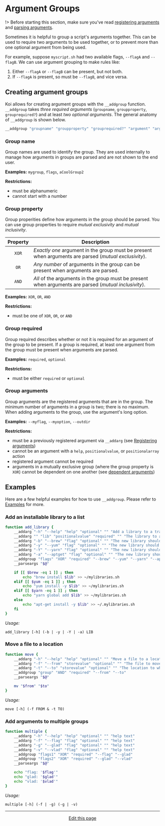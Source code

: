 # Argument Groups
!> Before starting this section, make sure you've read [registering arguments](/registering_arguments) and [parsing arguments](/parsing_arguments).

Sometimes it is helpful to group a script's arguments together. This can be used to require two arguments to be used together, or to prevent more than one optional argument from being used.

For example, suppose `myscript.sh` had two available flags, `--flagA` and `--flagB`. We can use argument grouping to make rules like:
1. Either `--flagA` or `--flagB` can be present, but not both.
2. If `--flagA` is present, so must be `--flagB`, and vice versa.

## Creating argument groups
Koi allows for creating argument groups with the `__addgroup` function. `__addgroup` takes _three required arguments_ (`groupname`, `groupproperty`, `grouprequired?`) and at least _two optional arguments_. The general anatomy of `__addgroup` is shown below.

```bash
__addgroup "groupname" "groupproperty" "grouprequired?" "argument" "argument" ...
```

### Group name
Group names are used to identify the group. They are used internally to manage how arguments in groups are parsed and are not shown to the end user.

**Examples:** `mygroup`, `flags`, `aCoolGroup2`

**Restrictions:**
* must be alphanumeric
* cannot start with a number

### Group property
Group properities define how arguments in the group should be parsed. You can use group properties to require _mutual exclusivity_ and _mutual inclusivity_.

| Property | Description |
|:--------:|-------------|
| `XOR` | _Exactly one_ argument in the group must be present when arguments are parsed (_mutual exclusivity_). |
| `OR` | _Any number_ of arguments in the group can be present when arguments are parsed. |
| `AND` | _All_ of the arguments in the group must be present when arguments are parsed (_mutual inclusivity_). |

**Examples:** `XOR`, `OR`, `AND`

**Restrictions:**
* must be one of `XOR`, `OR`, or `AND`

### Group required
Group required describes whether or not it is required for an argument of the group to be present. If a group is required, at least one argument from the group must be present when arguments are parsed.

**Examples:** `required`, `optional`

**Restrictions:**
* must be either `required` or `optional`

### Group arguments
Group arguments are the registered arguments that are in the group. The minimum number of arguments in a group is two; there is no maximum. When adding arguments to the group, use the argument's long option.

**Examples:** `--myflag`, `--myoption`, `--outdir`

**Restrictions:**
* must be a previously registered argument via `__addarg` (see [Registering arguments](/registering_arguments))
* cannot be an argument with a `help`, `positionalvalue`, or `positionalarray` action
* registered argument cannot be required
* arguments in a mutually exclusive group (where the group property is `XOR`) cannot be dependent on one another (see [dependent arguments](/dependent_arguments))

## Examples
Here are a few helpful examples for how to use `__addgroup`. Please refer to [Examples](/examples) for more.

### Add an installable library to a list
```bash
function add_library {
	__addarg "-h" "--help" "help" "optional" "" "Add a library to a trackable list"
	__addarg "" "lib" "positionalvalue" "required" "" "The library to add"
	__addarg "-b" "--brew" "flag" "optional" "" "The new library should be installed via Homebrew"
	__addarg "-y" "--yum" "flag" "optional" "" "The new library should be installed via yum"
	__addarg "-Y" "--yarn" "flag" "optional" "" "The new library should be installed via yarn"
	__addarg "-a" "--aptget" "flag" "optional" "" "The new library should be installed via apt-get"
	__addgroup "flags" "XOR" "required" "--brew" "--yum" "--yarn" "--aptget"
	__parseargs "$@"

	if [[ $brew -eq 1 ]] ; then
		echo "brew install $lib" >> ~/mylibraries.sh
	elif [[ $yum -eq 1 ]] ; then
		echo "yum install -y $lib" >> ~/mylibraries.sh
	elif [[ $yarn -eq 1 ]] ; then
		echo "yarn global add $lib" >> ~/mylibraries.sh
	else
		echo "apt-get install -y $lib" >> ~/.mylibraries.sh
	fi
}
```
_Usage:_
```
add_library [-h] (-b | -y | -Y | -a) LIB
```

### Move a file to a location
```bash
function move {
	__addarg "-h" "--help" "help" "optional" "" "Move a file to a location"
	__addarg "-f" "--from" "storevalue" "optional" "" "The file to move" "__verifyfile"
	__addarg "-t" "--to" "storevalue" "optional" "" "The location to which to move"
	__addgroup "group" "AND" "required" "--from" "--to"
	__parseargs "$@"

	mv "$from" "$to"
}
```
_Usage:_
```
move [-h] (-f FROM & -t TO)
```

### Add arguments to multiple groups
```bash
function multiple {
	__addarg "-h" "--help" "help" "optional" "" "help text"
	__addarg "-f" "--flag" "flag" "optional" "" "help text"
	__addarg "-g" "--glad" "flag" "optional" "" "help text"
	__addarg "-v" "--vlad" "flag" "optional" "" "help text"
	__addgroup "flags1" "XOR" "required" "--flag" "--glad"
	__addgroup "flags2" "XOR" "required" "--glad" "--vlad"
	__parseargs "$@"

	echo "flag: '$flag'"
	echo "glad: '$glad'"
	echo "vlad: '$vlad'"
}
```
_Usage:_
```
multiple [-h] (-f | -g) (-g | -v)
```

<hr>
<div style="text-align:center">
	<a class="edit-link" href="https://github.com/wcarhart/docs/blob/master/docs/koi/argument_groups.md" target="_blank"><i class="fas fa-edit"></i> Edit this page</a>
</div>